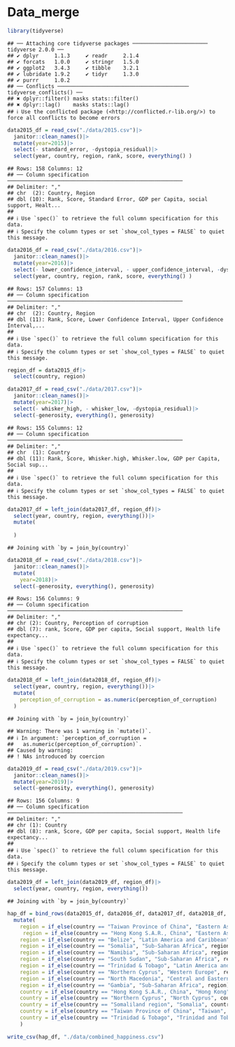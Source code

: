 Data_merge
================

``` r
library(tidyverse)
```

    ## ── Attaching core tidyverse packages ──────────────────────── tidyverse 2.0.0 ──
    ## ✔ dplyr     1.1.3     ✔ readr     2.1.4
    ## ✔ forcats   1.0.0     ✔ stringr   1.5.0
    ## ✔ ggplot2   3.4.3     ✔ tibble    3.2.1
    ## ✔ lubridate 1.9.2     ✔ tidyr     1.3.0
    ## ✔ purrr     1.0.2     
    ## ── Conflicts ────────────────────────────────────────── tidyverse_conflicts() ──
    ## ✖ dplyr::filter() masks stats::filter()
    ## ✖ dplyr::lag()    masks stats::lag()
    ## ℹ Use the conflicted package (<http://conflicted.r-lib.org/>) to force all conflicts to become errors

``` r
data2015_df = read_csv("./data/2015.csv")|>
  janitor::clean_names()|>
  mutate(year=2015)|>
  select(- standard_error, -dystopia_residual)|>
  select(year, country, region, rank, score, everything() )
```

    ## Rows: 158 Columns: 12
    ## ── Column specification ────────────────────────────────────────────────────────
    ## Delimiter: ","
    ## chr  (2): Country, Region
    ## dbl (10): Rank, Score, Standard Error, GDP per Capita, social support, Healt...
    ## 
    ## ℹ Use `spec()` to retrieve the full column specification for this data.
    ## ℹ Specify the column types or set `show_col_types = FALSE` to quiet this message.

``` r
data2016_df = read_csv("./data/2016.csv")|>
  janitor::clean_names()|>
  mutate(year=2016)|>
  select(- lower_confidence_interval, - upper_confidence_interval, -dystopia_residual)|>
  select(year, country, region, rank, score, everything() )
```

    ## Rows: 157 Columns: 13
    ## ── Column specification ────────────────────────────────────────────────────────
    ## Delimiter: ","
    ## chr  (2): Country, Region
    ## dbl (11): Rank, Score, Lower Confidence Interval, Upper Confidence Interval,...
    ## 
    ## ℹ Use `spec()` to retrieve the full column specification for this data.
    ## ℹ Specify the column types or set `show_col_types = FALSE` to quiet this message.

``` r
region_df = data2015_df|>
  select(country, region)

data2017_df = read_csv("./data/2017.csv")|>
  janitor::clean_names()|>
  mutate(year=2017)|>
  select(- whisker_high, - whisker_low, -dystopia_residual)|>
  select(-generosity, everything(), generosity)
```

    ## Rows: 155 Columns: 12
    ## ── Column specification ────────────────────────────────────────────────────────
    ## Delimiter: ","
    ## chr  (1): Country
    ## dbl (11): Rank, Score, Whisker.high, Whisker.low, GDP per Capita, Social sup...
    ## 
    ## ℹ Use `spec()` to retrieve the full column specification for this data.
    ## ℹ Specify the column types or set `show_col_types = FALSE` to quiet this message.

``` r
data2017_df = left_join(data2017_df, region_df)|>
  select(year, country, region, everything())|>
  mutate(
    
  )
```

    ## Joining with `by = join_by(country)`

``` r
data2018_df = read_csv("./data/2018.csv")|>
  janitor::clean_names()|>
  mutate(
    year=2018)|>
  select(-generosity, everything(), generosity)
```

    ## Rows: 156 Columns: 9
    ## ── Column specification ────────────────────────────────────────────────────────
    ## Delimiter: ","
    ## chr (2): Country, Perception of corruption
    ## dbl (7): rank, Score, GDP per capita, Social support, Health life expectancy...
    ## 
    ## ℹ Use `spec()` to retrieve the full column specification for this data.
    ## ℹ Specify the column types or set `show_col_types = FALSE` to quiet this message.

``` r
data2018_df = left_join(data2018_df, region_df)|>
  select(year, country, region, everything())|>
  mutate(
    perception_of_corruption = as.numeric(perception_of_corruption)
  )
```

    ## Joining with `by = join_by(country)`

    ## Warning: There was 1 warning in `mutate()`.
    ## ℹ In argument: `perception_of_corruption =
    ##   as.numeric(perception_of_corruption)`.
    ## Caused by warning:
    ## ! NAs introduced by coercion

``` r
data2019_df = read_csv("./data/2019.csv")|>
  janitor::clean_names()|>
  mutate(year=2019)|>
  select(-generosity, everything(), generosity)
```

    ## Rows: 156 Columns: 9
    ## ── Column specification ────────────────────────────────────────────────────────
    ## Delimiter: ","
    ## chr (1): Country
    ## dbl (8): rank, Score, GDP per capita, Social support, Health life expectancy...
    ## 
    ## ℹ Use `spec()` to retrieve the full column specification for this data.
    ## ℹ Specify the column types or set `show_col_types = FALSE` to quiet this message.

``` r
data2019_df = left_join(data2019_df, region_df)|>
  select(year, country, region, everything())
```

    ## Joining with `by = join_by(country)`

``` r
hap_df = bind_rows(data2015_df, data2016_df, data2017_df, data2018_df, data2019_df)|>
  mutate(
    region = if_else(country == "Taiwan Province of China", "Eastern Asia", region),
     region = if_else(country == "Hong Kong S.A.R., China", "Eastern Asia", region),
    region = if_else(country == "Belize", "Latin America and Caribbean", region),
    region = if_else(country == "Somalia", "Sub-Saharan Africa", region),
    region = if_else(country == "Namibia", "Sub-Saharan Africa", region),
    region = if_else(country == "South Sudan", "Sub-Saharan Africa", region),
    region = if_else(country == "Trinidad & Tobago", "Latin America and Caribbean", region),
    region = if_else(country == "Northern Cyprus", "Western Europe", region),
    region = if_else(country == "North Macedonia", "Central and Eastern Europe", region),
    region = if_else(country == "Gambia", "Sub-Saharan Africa", region),
    country = if_else(country == "Hong Kong S.A.R., China", "Hong Kong", country),
    country = if_else(country == "Northern Cyprus", "North Cyprus", country),
    country = if_else(country == "Somaliland region", "Somalia", country),
    country = if_else(country == "Taiwan Province of China", "Taiwan", country),
    country = if_else(country == "Trinidad & Tobago", "Trinidad and Tobago", country)
    )

write_csv(hap_df, "./data/combined_happiness.csv")
```
